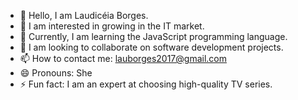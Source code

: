 - 👋 Hello, I am Laudicéia Borges.
- 👀 I am interested in growing in the IT market.
- 🌱 Currently, I am learning the JavaScript programming language.
- 💞️ I am looking to collaborate on software development projects.
- 📫 How to contact me: lauborges2017@gmail.com
- 😄 Pronouns: She
- ⚡ Fun fact: I am an expert at choosing high-quality TV series.

<!---
lauborgess/lauborgess is a ✨ special ✨ repository because its `README.md` (this file) appears on your GitHub profile.
You can click the Preview link to take a look at your changes.
--->
